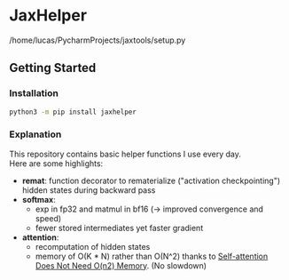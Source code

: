 # JaxHelper

/home/lucas/PycharmProjects/jaxtools/setup.py

## Getting Started

### Installation

```BASH
python3 -m pip install jaxhelper
```

### Explanation

This repository contains basic helper functions I use every day.\
Here are some highlights:

* **remat**: function decorator to rematerialize ("activation checkpointing") hidden states during backward pass
* **softmax**:
    * exp in fp32 and matmul in bf16 (-> improved convergence and speed)
    * fewer stored intermediates yet faster gradient
* **attention**:
    * recomputation of hidden states
    * memory of O(K * N) rather than O(N^2) thanks
      to [Self-attention Does Not Need O(n2) Memory](https://arxiv.org/abs/2112.05682). (No slowdown)
